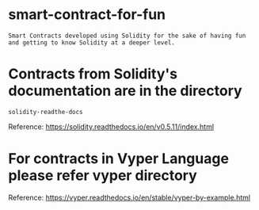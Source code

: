 # smart-contract-for-fun

`Smart Contracts developed using Solidity for the sake of having fun and getting to know Solidity at a deeper level.`

# Contracts from Solidity's documentation are in the directory

`solidity-readthe-docs`

Reference: https://solidity.readthedocs.io/en/v0.5.11/index.html

# For contracts in Vyper Language please refer vyper directory

Reference: https://vyper.readthedocs.io/en/stable/vyper-by-example.html
